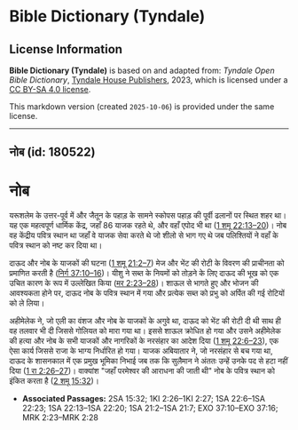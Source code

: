 # Bible Dictionary (Tyndale)

## License Information

**Bible Dictionary (Tyndale)** is based on and adapted from: _Tyndale Open Bible Dictionary_, [Tyndale House Publishers](https://tyndaleopenresources.com/), 2023, which is licensed under a [CC BY-SA 4.0 license](https://creativecommons.org/licenses/by-sa/4.0/legalcode.en).

This markdown version (created `2025-10-06`) is provided under the same license.



--------------------------------

## नोब (id: 180522)

नोब
===

यरूशलेम के उत्तर\-पूर्व में और जैतून के पहाड़ के सामने स्कोपस पहाड़ की पूर्वी ढलानों पर स्थित शहर था। यह एक महत्वपूर्ण धार्मिक केंद्र, जहाँ 86 याजक रहते थे, और वहाँ एपोद भी था ([1 शमू 22:13–20](https://ref.ly/1Sam22:13-1Sam22:20))। नोब वह केंद्रीय पवित्र स्थान था जहाँ वे याजक सेवा करते थे जो शीलो से भाग गए थे जब पलिश्तियों ने वहाँ के पवित्र स्थान को नष्ट कर दिया था।

दाऊद और नोब के याजकों की घटना ([1 शमू 21:2–7](https://ref.ly/1Sam21:2-1Sam21:7)) मेज और भेंट की रोटी के विवरण की प्राचीनता को प्रमाणित करती है ([निर्ग 37:10–16](https://ref.ly/Exod37:10-Exod37:16))। यीशु ने सब्त के नियमों को तोड़ने के लिए दाऊद की भूख को एक उचित कारण के रूप में उल्लेखित किया ([मर 2:23–28](https://ref.ly/Mark2:23-Mark2:28))। शाऊल से भागते हुए और भोजन की आवश्यकता होने पर, दाऊद नोब के पवित्र स्थान में गया और प्रत्येक सब्त को प्रभु को अर्पित की गई रोटियों को ले लिया।

अहीमेलेक ने, जो एली का वंशज और नोब के याजकों के अगुवे था, दाऊद को भेंट की रोटी दी थी साथ ही वह तलवार भी दी जिससे गोलियत को मारा गया था। इससे शाऊल क्रोधित हो गया और उसने अहीमेलेक की हत्या और नोब के सभी याजकों और नागरिकों के नरसंहार का आदेश दिया ([1 शमू 22:6–23](https://ref.ly/1Sam22:6-1Sam22:23)), एक ऐसा कार्य जिससे राजा के भाग्य निर्धारित हो गया। याजक अबियातार ने, जो नरसंहार से बच गया था, दाऊद के शासनकाल में एक प्रमुख भूमिका निभाई जब तक कि सुलैमान ने अंततः उन्हें उनके पद से हटा नहीं दिया ([1 रा 2:26–27](https://ref.ly/1Kgs2:26-1Kgs2:27))। वाक्यांश "जहाँ परमेश्‍वर की आराधना की जाती थी" नोब के पवित्र स्थान को इंकित करता है ([2 शमू 15:32](https://ref.ly/2Sam15:32))।

* **Associated Passages:** 2SA 15:32; 1KI 2:26–1KI 2:27; 1SA 22:6–1SA 22:23; 1SA 22:13–1SA 22:20; 1SA 21:2–1SA 21:7; EXO 37:10–EXO 37:16; MRK 2:23–MRK 2:28

